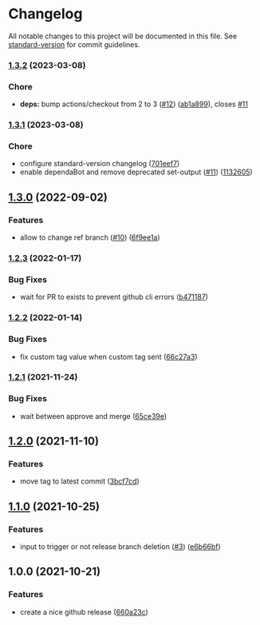 # Changelog

All notable changes to this project will be documented in this file. See [standard-version](https://github.com/conventional-changelog/standard-version) for commit guidelines.

### [1.3.2](https://github.com/creshpay/action-conventional-release/compare/v1.3.1...v1.3.2) (2023-03-08)


### Chore

* **deps:** bump actions/checkout from 2 to 3 ([#12](https://github.com/creshpay/action-conventional-release/issues/12)) ([ab1a899](https://github.com/creshpay/action-conventional-release/commit/ab1a899fcb9cae2d78a4b151df8c683738091e7b)), closes [#11](https://github.com/creshpay/action-conventional-release/issues/11)

### [1.3.1](https://github.com/creshpay/action-conventional-release/compare/v1.3.0...v1.3.1) (2023-03-08)


### Chore

* configure standard-version changelog ([701eef7](https://github.com/creshpay/action-conventional-release/commit/701eef7b2e9bc75818c34d81e105eeadc411d613))
* enable dependaBot and remove deprecated set-output ([#11](https://github.com/creshpay/action-conventional-release/issues/11)) ([1132605](https://github.com/creshpay/action-conventional-release/commit/11326053856f121e9c9f3b5383b780a8317206aa))

## [1.3.0](https://github.com/creshpay/action-conventional-release/compare/v1.2.3...v1.3.0) (2022-09-02)


### Features

* allow to change ref branch ([#10](https://github.com/creshpay/action-conventional-release/issues/10)) ([6f9ee1a](https://github.com/creshpay/action-conventional-release/commit/6f9ee1a4de79bfe1aed811c5ecf1cc203e7ba85f))

### [1.2.3](https://github.com/creshpay/action-conventional-release/compare/v1.2.2...v1.2.3) (2022-01-17)


### Bug Fixes

* wait for PR to exists to prevent github cli errors ([b471187](https://github.com/creshpay/action-conventional-release/commit/b4711878c18f01c485c5032664b4aaa5da26920c))

### [1.2.2](https://github.com/creshpay/action-conventional-release/compare/v1.2.1...v1.2.2) (2022-01-14)


### Bug Fixes

* fix custom tag value when custom tag sent ([66c27a3](https://github.com/creshpay/action-conventional-release/commit/66c27a35aa12286964be144052e0046a2f8ab226))

### [1.2.1](https://github.com/creshpay/action-conventional-release/compare/v1.2.0...v1.2.1) (2021-11-24)


### Bug Fixes

* wait between approve and merge ([65ce39e](https://github.com/creshpay/action-conventional-release/commit/65ce39e5c097dcc198c3f08d013dd595267ef19c))

## [1.2.0](https://github.com/creshpay/action-conventional-release/compare/v1.1.0...v1.2.0) (2021-11-10)


### Features

* move tag to latest commit ([3bcf7cd](https://github.com/creshpay/action-conventional-release/commit/3bcf7cded9488e20b253c265141535a63719b12c))

## [1.1.0](https://github.com/creshpay/action-conventional-release/compare/v1.0.0...v1.1.0) (2021-10-25)


### Features

* input to trigger or not release branch deletion ([#3](https://github.com/creshpay/action-conventional-release/issues/3)) ([e6b66bf](https://github.com/creshpay/action-conventional-release/commit/e6b66bf32b4924562ac1bffd20b2567c304389fb))

## 1.0.0 (2021-10-21)


### Features

* create a nice github release ([660a23c](https://github.com/creshpay/action-conventional-release/commit/660a23cd7dcf6f3711c3f8798ca6240d864d60d0))
